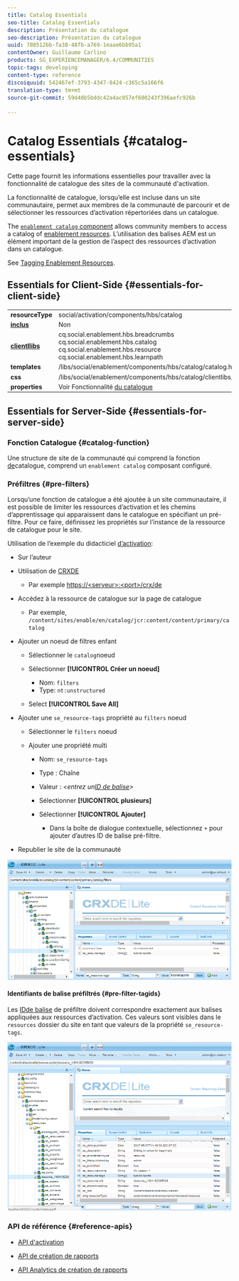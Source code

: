 ```yaml
---
title: Catalog Essentials
seo-title: Catalog Essentials
description: Présentation du catalogue
seo-description: Présentation du catalogue
uuid: 788512bb-fa38-48fb-a769-1eaae6bb95a1
contentOwner: Guillaume Carlino
products: SG_EXPERIENCEMANAGER/6.4/COMMUNITIES
topic-tags: developing
content-type: reference
discoiquuid: 542467ef-3793-4347-8424-c365c5a166f6
translation-type: tm+mt
source-git-commit: 59d40b5bddc42a4ac057ef600243f396aefc926b

---
```



# Catalog Essentials {#catalog-essentials}

Cette page fournit les informations essentielles pour travailler avec la fonctionnalité de catalogue des sites de la communauté d&#39;activation.

La fonctionnalité de catalogue, lorsqu’elle est incluse dans un site communautaire, permet aux membres de la communauté de parcourir et de sélectionner les ressources d’activation répertoriées dans un catalogue.

The [ `enablement catalog` component](catalog.md) allows community members to access a catalog of [enablement resources](resources.md). L’utilisation des balises AEM est un élément important de la gestion de l’aspect des ressources d’activation dans un catalogue.

See [Tagging Enablement Resources](tag-resources.md).

## Essentials for Client-Side {#essentials-for-client-side}

<table> 
 <tbody> 
  <tr> 
   <td> <strong>resourceType</strong></td> 
   <td>social/activation/components/hbs/catalog</td> 
  </tr> 
  <tr> 
   <td> <a href="scf.md#add-or-include-a-communities-component"><strong>inclus</strong></a></td> 
   <td>Non</td> 
  </tr> 
  <tr> 
   <td> <a href="clientlibs.md"><strong>clientllibs</strong></a></td> 
   <td>cq.social.enablement.hbs.breadcrumbs<br /> cq.social.enablement.hbs.catalog<br /> cq.social.enablement.hbs.resource<br /> cq.social.enablement.hbs.learnpath</td> 
  </tr> 
  <tr> 
   <td> <strong>templates</strong></td> 
   <td> /libs/social/enablement/components/hbs/catalog/catalog.hbs<br /> </td> 
  </tr> 
  <tr> 
   <td> <strong>css</strong></td> 
   <td> /libs/social/enablement/components/hbs/catalog/clientlibs/catalog.css</td> 
  </tr> 
  <tr> 
   <td><strong> properties</strong></td> 
   <td>Voir Fonctionnalité <a href="catalog.md">du catalogue</a></td> 
  </tr> 
 </tbody> 
</table>

## Essentials for Server-Side {#essentials-for-server-side}

### Fonction Catalogue {#catalog-function}

Une structure de site de la communauté qui comprend la fonction [de](functions.md#catalog-function)catalogue, comprend un `enablement catalog` composant configuré.

### Préfiltres {#pre-filters}

Lorsqu’une fonction de catalogue a été ajoutée à un site communautaire, il est possible de limiter les ressources d’activation et les chemins d’apprentissage qui apparaissent dans le catalogue en spécifiant un pré-filtre. Pour ce faire, définissez les propriétés sur l’instance de la ressource de catalogue pour le site.

Utilisation de l’exemple du didacticiel [d’activation](getting-started-enablement.md):

* Sur l’auteur
* Utilisation de [CRXDE](../../help/sites-developing/developing-with-crxde-lite.md)

   * Par exemple [https://&lt;serveur>:&lt;port>/crx/de](http://localhost:4502/crx/de)

* Accédez à la ressource de catalogue sur la page de catalogue

   * Par exemple, `/content/sites/enable/en/catalog/jcr:content/content/primary/catalog`

* Ajouter un noeud de filtres enfant

   * Sélectionner le `catalog`noeud
   * Sélectionner **[!UICONTROL Créer un noeud]**

      * Nom: `filters`
      * Type: `nt:unstructured`
   * Select **[!UICONTROL Save All]**


* Ajouter une `se_resource-tags` propriété au `filters` noeud

   * Sélectionner le `filters` noeud
   * Ajouter une propriété multi

      * Nom: `se_resource-tags`
      * Type : Chaîne
      * Valeur : *&lt;entrez un[ID de balise](#pre-filter-tagids)>*
      * Sélectionner **[!UICONTROL plusieurs]**
      * Sélectionner **[!UICONTROL Ajouter]**

         * Dans la boîte de dialogue contextuelle, sélectionnez `+` pour ajouter d’autres ID de balise pré-filtre.

* Republier le site de la communauté

![chlimage_1-189](assets/chlimage_1-189.png)

#### Identifiants de balise préfiltrés {#pre-filter-tagids}

Les [IDde balise](../../help/sites-developing/framework.md#tagid) de préfiltre doivent correspondre exactement aux balises appliquées aux ressources d’activation. Ces valeurs sont visibles dans le `resources` dossier du site en tant que valeurs de la propriété `se_resource-tags`.

![chlimage_1-190](assets/chlimage_1-190.png)

### API de référence {#reference-apis}

* [API d&#39;activation](https://helpx.adobe.com/experience-manager/6-4/sites/developing/using/reference-materials/javadoc/com/adobe/cq/social/enablement/client/api/package-summary.html)

* [API de création de rapports](https://helpx.adobe.com/experience-manager/6-4/sites/developing/using/reference-materials/javadoc/com/adobe/cq/social/enablement/client/reporting/api/package-summary.html)

* [API Analytics de création de rapports](https://helpx.adobe.com/experience-manager/6-4/sites/developing/using/reference-materials/javadoc/com/adobe/cq/social/enablement/client/reporting/analytics/api/package-summary.html)

